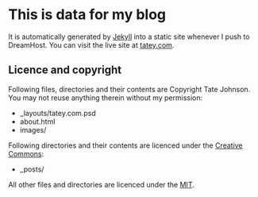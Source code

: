 # This is data for my blog

It is automatically generated by [Jekyll](http://github.com/mojombo/jekyll) into a static site whenever I push to DreamHost. You can visit the live site at [tatey.com](http://tatey.com).

## Licence and copyright

Following files, directories and their contents are Copyright Tate Johnson. You may not reuse anything therein without my permission:

* _layouts/tatey.com.psd
* about.html
* images/

Following directories and their contents are licenced under the [Creative Commons](http://creativecommons.org/licenses/by-nc-nd/2.5/au/):

* _posts/

All other files and directories are licenced under the [MIT](http://www.opensource.org/licenses/mit-license.php).